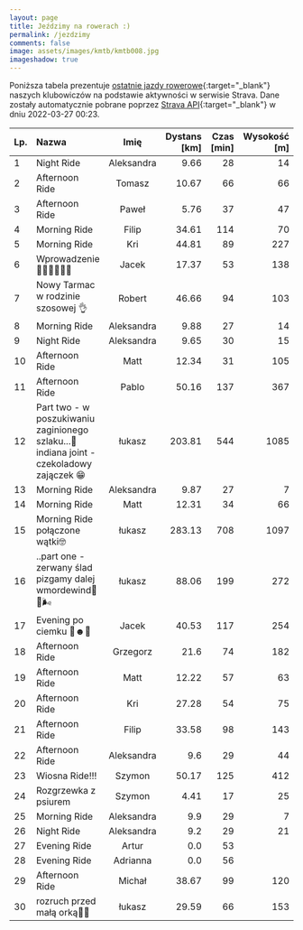 ```yaml
---
layout: page
title: Jeździmy na rowerach :)
permalink: /jezdzimy
comments: false
image: assets/images/kmtb/kmtb008.jpg
imageshadow: true
---
```


Poniższa tabela prezentuje [ostatnie jazdy rowerowe](https://www.strava.com/clubs/336381){:target="_blank"} naszych klubowiczów na podstawie aktywności w serwisie Strava. Dane zostały automatycznie pobrane poprzez [Strava API](https://developers.strava.com/docs/reference/#api-Clubs-getClubActivitiesById){:target="_blank"} w dniu 2022-03-27 00:23.

Lp. | Nazwa | Imię | Dystans [km] | Czas [min] | Wysokość [m]
:--- | :--- | :---: | ---: | ---: | ---:
1|Night Ride|Aleksandra|9.66|28|14
2|Afternoon Ride|Tomasz|10.67|66|66
3|Afternoon Ride|Paweł|5.76|37|47
4|Morning Ride|Filip|34.61|114|70
5|Morning Ride|Kri|44.81|89|227
6|Wprowadzenie 🚴‍♂️🙆‍♂️🤸‍♂️|Jacek|17.37|53|138
7|Nowy Tarmac w rodzinie szosowej 👌|Robert|46.66|94|103
8|Morning Ride|Aleksandra|9.88|27|14
9|Night Ride|Aleksandra|9.65|30|15
10|Afternoon Ride|Matt|12.34|31|105
11|Afternoon Ride|Pablo|50.16|137|367
12|Part two - w poszukiwaniu zaginionego szlaku...🤠indiana joint - czekoladowy zajączek 😁|łukasz|203.81|544|1085
13|Morning Ride|Aleksandra|9.87|27|7
14|Morning Ride|Matt|12.31|34|66
15|Morning Ride połączone wątki🤓|łukasz|283.13|708|1097
16|..part one -zerwany ślad pizgamy dalej  wmordewind😤😤🌬|łukasz|88.06|199|272
17|Evening po ciemku 🥶☻️👀|Jacek|40.53|117|254
18|Afternoon Ride|Grzegorz|21.6|74|182
19|Afternoon Ride|Matt|12.22|57|63
20|Afternoon Ride|Kri|27.28|54|75
21|Afternoon Ride|Filip|33.58|98|143
22|Afternoon Ride|Aleksandra|9.6|29|44
23|Wiosna Ride!!! |Szymon|50.17|125|412
24|Rozgrzewka z psiurem|Szymon|4.41|17|25
25|Morning Ride|Aleksandra|9.9|29|7
26|Night Ride|Aleksandra|9.2|29|21
27|Evening Ride|Artur|0.0|53|
28|Evening Ride|Adrianna|0.0|56|
29|Afternoon Ride|Michał|38.67|99|120
30|rozruch przed małą  orką😤🐗|łukasz|29.59|66|153
